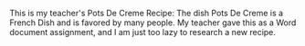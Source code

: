This is my teacher's Pots De Creme Recipe:
The dish Pots De Creme is a French Dish and is favored by many people.
My teacher gave this as a Word document assignment, and I am just too lazy to research a new recipe.